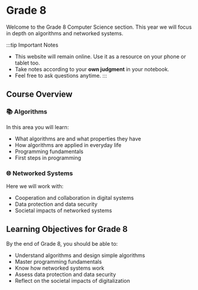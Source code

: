 # Grade 8

Welcome to the Grade 8 Computer Science section. This year we will focus in depth on algorithms and networked systems.

:::tip Important Notes
- This website will remain online. Use it as a resource on your phone or tablet too.
- Take notes according to your **own judgment** in your notebook.
- Feel free to ask questions anytime.
:::

## Course Overview

### 📚 Algorithms
In this area you will learn:
- What algorithms are and what properties they have
- How algorithms are applied in everyday life
- Programming fundamentals
- First steps in programming

### 🌐 Networked Systems
Here we will work with:
- Cooperation and collaboration in digital systems
- Data protection and data security
- Societal impacts of networked systems

## Learning Objectives for Grade 8

By the end of Grade 8, you should be able to:
- Understand algorithms and design simple algorithms
- Master programming fundamentals
- Know how networked systems work
- Assess data protection and data security
- Reflect on the societal impacts of digitalization
